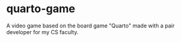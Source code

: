 # quarto-game
A video game based on the board game "Quarto" made with a pair developer for my CS faculty.
